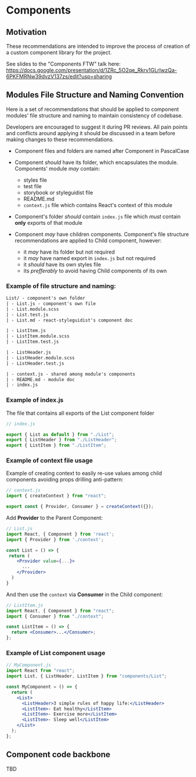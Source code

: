 # Components

## Motivation

These recommendations are intended to improve the process of creation of a custom component library for the project.

See slides to the "Components FTW" talk here: https://docs.google.com/presentation/d/1ZRc_5O2qe_Rkrv1GLrIwzQa-6PKFMRNw39dvzV137zs/edit?usp=sharing

## Modules File Structure and Naming Convention

Here is a set of recommendations that should be applied to component modules' file structure and naming to maintain consistency of codebase.

Developers are encouraged to suggest it during PR reviews. All pain points and conflicts around applying it should be discussed in a team before making changes to these recommendations.

- Component files and folders are named after Component in PascalCase
- Component _should_ have its folder, which encapsulates the module. Components' module _may_ contain:

  - styles file
  - test file
  - storybook or styleguidist file
  - README.md
  - `context.js` file which contains React's context of this module

- Component's folder _should_ contain `index.js` file which _must_ contain **only** exports of that module
- Component _may_ have children components. Component's file structure recommendations are applied to Child component, however:

  - it _may_ have its folder but not required
  - it _may_ have named export in `index.js` but not required
  - it _should_ have its own styles file
  - its _prefferably_ to avoid having Child components of its own

### Example of file structure and naming:

```txt
List/ - component's own folder
| - List.js - component's own file
| - List.module.scss
| - List.test.js
| - List.md - react-styleguidist's component doc

| - ListItem.js
| - ListItem.module.scss
| - ListItem.test.js

| - ListHeader.js
| - ListHeader.module.scss
| - ListHeader.test.js

| - context.js - shared among module's components
| - README.md - module doc
| - index.js
```

### Example of index.js

The file that contains all exports of the List component folder

```jsx
// index.js

export { List as default } from "./List";
export { ListHeader } from "./ListHeader";
export { ListItem } from "./ListItem";
```

### Example of context file usage

Example of creating context to easily re-use values among child components avoiding props drilling anti-pattern:

```jsx
// context.js
import { createContext } from "react";

export const { Provider, Consumer } = createContext({});
```

Add **Provider** to the Parent Component:

```jsx
// List.js
import React, { Component } from 'react';
import { Provider } from './context';

const List = () => {
 return (
    <Provider value={...}>
      ...
    </Provider>
  )
}
```

And then use the `context` via **Consumer** in the Child component:

```jsx
// ListItem.js
import React, { Component } from "react";
import { Consumer } from "./context";

const ListItem = () => {
  return <Consumer>...</Consumer>;
};
```

### Example of List component usage

```jsx
// MyComponent.js
import React from "react";
import List, { ListHeader, ListItem } from "components/List";

const MyComponent = () => {
  return (
    <List>
      <ListHeader>3 simple rules of happy life:</ListHeader>
      <ListItem>- Eat healthy</ListItem>
      <ListItem>- Exercise more</ListItem>
      <ListItem>- Sleep well</ListItem>
    </List>
  );
};
```

## Component code backbone

TBD
